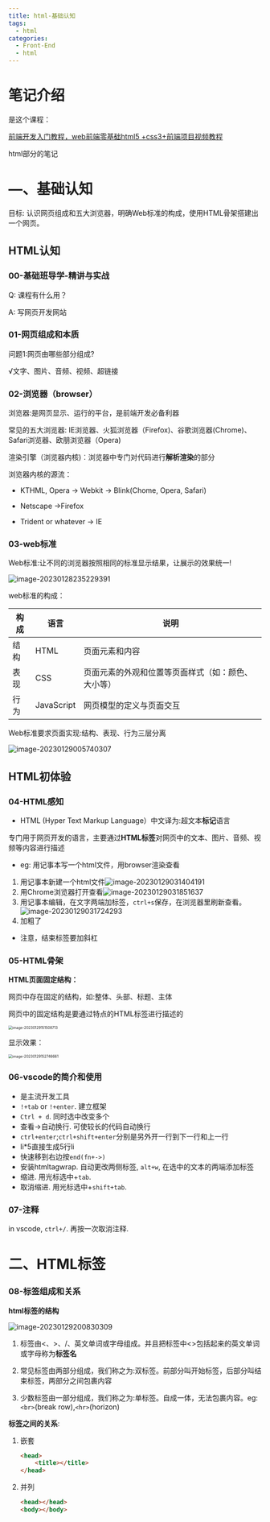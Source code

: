 ```yaml
---
title: html-基础认知
tags:
  - html
categories:
  - Front-End
  - html
---
```

<!-- toc -->
# 笔记介绍

是这个课程：

[前端开发入门教程，web前端零基础html5 +css3+前端项目视频教程](https://www.bilibili.com/video/BV1Kg411T7t9/?spm_id_from=333.1007.top_right_bar_window_custom_collection.content.click&vd_source=4f8ddad44fd904574089cafb91e9e009)

html部分的笔记

# —、基础认知

目标: 认识网页组成和五大浏览器，明确Web标准的构成，使用HTML骨架搭建出一个网页。

## HTML认知

### 00-基础班导学-精讲与实战

Q: 课程有什么用？

A: 写网页开发网站

### 01-网页组成和本质

问题1:网页由哪些部分组成?

√文字、图片、音频、视频、超链接

### 02-浏览器（browser）

浏览器:是网页显示、运行的平台，是前端开发必备利器

常见的五大浏览器: IE浏览器、火狐浏览器（Firefox)、谷歌浏览器(Chrome)、 Safari浏览器、欧朋浏览器（Opera)

渲染引擎（浏览器内核)︰浏览器中专门对代码进行**解析渲染**的部分

浏览器内核的源流：

- KTHML, Opera -> Webkit -> Blink(Chome, Opera, Safari)

- Netscape ->Firefox

- Trident or whatever -> IE

### 03-web标准

Web标准:让不同的浏览器按照相同的标准显示结果，让展示的效果统一!

![image-20230128235229391](https://illyber-images.oss-cn-chengdu.aliyuncs.com/202301282352478.png)

web标准的构成：

| 构成 | 语言       | 说明                                               |
| ---- | ---------- | -------------------------------------------------- |
| 结构 | HTML       | 页面元素和内容                                     |
| 表现 | CSS        | 页面元素的外观和位置等页面样式（如：颜色、大小等） |
| 行为 | JavaScript | 网页模型的定义与页面交互                           |

Web标准要求页面实现:结构、表现、行为三层分离

![image-20230129005740307](https://illyber-images.oss-cn-chengdu.aliyuncs.com/202301290057782.png)

## HTML初体验

### 04-HTML感知

- HTML (Hyper Text Markup Language）中文译为:超文本**标记**语言

专门用于网页开发的语言，主要通过**HTML标签**对网页中的文本、图片、音频、视频等内容进行描述

- eg: 用记事本写一个html文件，用browser渲染查看

1. 用记事本新建一个html文件![image-20230129031404191](https://illyber-images.oss-cn-chengdu.aliyuncs.com/202301290314297.png)
2. 用Chrome浏览器打开查看![image-20230129031851637](https://illyber-images.oss-cn-chengdu.aliyuncs.com/202301290318711.png)
3. 用记事本编辑，在文字两端加标签，`ctrl+s`保存，在浏览器里刷新查看。![image-20230129031724293](https://illyber-images.oss-cn-chengdu.aliyuncs.com/202301290317354.png)
4. 加粗了

- 注意，结束标签要加斜杠

### 05-HTML骨架

**HTML页面固定结构：**

网页中存在固定的结构，如:整体、头部、标题、主体  

网页中的固定结构是要通过特点的HTML标签进行描述的  

<img src="https://illyber-images.oss-cn-chengdu.aliyuncs.com/202301291515862.png" alt="image-20230129151508713" style="zoom:50%;" />

显示效果：  

<img src="https://illyber-images.oss-cn-chengdu.aliyuncs.com/202301291527724.png" alt="image-20230129152746661" style="zoom:50%;" />

### 06-vscode的简介和使用

- 是主流开发工具
- `!+tab` or `!+enter`. 建立框架
- `Ctrl + d`. 同时选中改变多个
- 查看->自动换行. 可使较长的代码自动换行
- `ctrl+enter`;`ctrl+shift+enter`分别是另外开一行到下一行和上一行
- li*5直接生成5行li
- 快速移到右边按`end(fn+->)`
- 安装htmltagwrap. 自动更改两侧标签, `alt+w`, 在选中的文本的两端添加标签
- 缩进. 用光标选中+`tab`.
- 取消缩进. 用光标选中+`shift+tab`.

### 07-注释

in vscode, `ctrl+/`. 再按一次取消注释. 

# 二、HTML标签

### 08-标签组成和关系

**html标签的结构**  

![image-20230129200830309](https://illyber-images.oss-cn-chengdu.aliyuncs.com/202301292008375.png)

1. 标签由<、>、/、英文单词或字母组成。并且把标签中<>包括起来的英文单词或字母称为**标签名**  

2. 常见标签由两部分组成，我们称之为:双标签。前部分叫开始标签，后部分叫结束标签，两部分之间包裹内容  

3. 少数标签由一部分组成，我们称之为:单标签。自成一体，无法包裹内容。eg: `<br>`(break row),`<hr>`(horizon)

**标签之间的关系**:

1. 嵌套
   ```html
   <head>
       <title></title>
   </head>
   ```

2. 并列
   ```html
   <head></head>
   <body></body>
   ```

